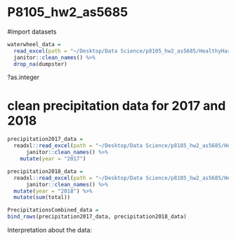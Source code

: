P8105\_hw2\_as5685
================

\#import datasets

``` r
waterwheel_data =
  read_excel(path = "~/Desktop/Data Science/p8105_hw2_as5685/HealthyHarborWaterWheelTotals2018-7-28.xlsx","Mr. Trash Wheel", range = ("A2:N338")) %>%
  janitor::clean_names() %>%
  drop_na(dumpster) 
```

?as.integer

# clean precipitation data for 2017 and 2018

``` r
precipitation2017_data =
  readxl::read_excel(path = "~/Desktop/Data Science/p8105_hw2_as5685/HealthyHarborWaterWheelTotals2018-7-28.xlsx","2017 Precipitation", range = "A2:B14") %>%
      janitor::clean_names() %>%
    mutate(year = "2017")

precipitation2018_data =
  readxl::read_excel(path = "~/Desktop/Data Science/p8105_hw2_as5685/HealthyHarborWaterWheelTotals2018-7-28.xlsx","2018 Precipitation", range = "A2:B9") %>% 
      janitor::clean_names() %>%
  mutate(year = "2018") %>%
  mutate(sum(total))

PrecipitationsCombined_data =
bind_rows(precipitation2017_data, precipitation2018_data) 
```

Interpretation about the data:
